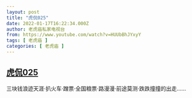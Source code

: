 ```yaml
---
layout: post
title: "虎侃025"
date: 2022-01-17T16:22:34.000Z
author: 老虎庙私家电视台
from: https://www.youtube.com/watch?v=HUUbBhJYxyY
tags: [ 老虎庙 ]
categories: [ 老虎庙 ]
---
```

<!--1642436554000-->
[虎侃025](https://www.youtube.com/watch?v=HUUbBhJYxyY)
------

<div>
三块钱浪迹天涯·扒火车·蹭票·全国粮票·路漫漫·前途莫测·跌跌撞撞的出走……
</div>
